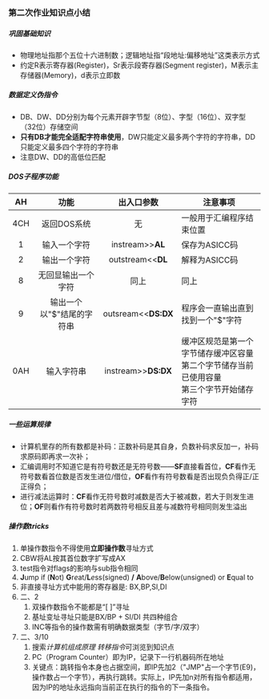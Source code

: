### 第二次作业知识点小结
##### 巩固基础知识
+ 物理地址指那个五位十六进制数；逻辑地址指“段地址:偏移地址”这类表示方式
+ 约定R表示寄存器(Register)，Sr表示段寄存器(Segment register)，M表示主存储器(Memory)，d表示立即数
##### 数据定义伪指令
+ DB、DW、DD分别为每个元素开辟字节型（8位）、字型（16位）、双字型（32位）存储空间
+ **只有DB才能完全适配字符串使用**，DW只能定义最多两个字符的字符串，DD只能定义最多四个字符的字符串
+ 注意DW、DD的高低位匹配
##### DOS子程序功能
AH|功能|出入口参数|注意事项
:-:|:-:|:-:|-
4CH|返回DOS系统|无|一般用于汇编程序结束位置
1|输入一个字符|instream>>**AL**|保存为ASICC码
2|输出一个字符|outstream<<**DL**|解释为ASICC码
8|无回显输出一个字符|同上|同上
9|输出一个以"$"结尾的字符串|outsream<<**DS:DX**|程序会一直输出直到找到一个"$"字符
0AH|输入字符串|instream>>**DS:DX**|缓冲区规范是第一个字节储存缓冲区容量<br/>第二个字节储存当前已使用容量<br/>第三个字节开始储存字符
##### 一些运算规律
+ 计算机里存的所有数都是补码：正数补码是其自身，负数补码求反加一，补码求原码即再求一次补；
+ 汇编调用时不知道它是有符号数还是无符号数——**SF**直接看首位，**CF**看作无符号数看首位数是否发生进位/借位，**OF**看作有符号数看是否出现负负得正/正正得负；
+ 进行减法运算时：**CF**看作无符号数时减数是否大于被减数，若大于则发生进位；**OF**则看作有符号数时若两数符号相反且差与减数符号相同则发生溢出
##### 操作数tricks
1. 单操作数指令不得使用**立即操作数**寻址方式
2. CBW将AL按其首位数字扩写成AX
3. test指令对flags的影响与sub指令相同
4. **J**ump if (**N**ot) **G**r*e*at/**L***e*ss(signed) **/** **A**bove/**B**elow(unsigned) or **E**qual to
5. 非直接寻址方式中能用的寄存器是: BX,BP,SI,DI
6. 二、2
    1. 双操作数指令不能都是“[ ]”寻址
    2. 基址变址寻址只能是BX/BP + SI/DI 共四种组合
    3. INC等指令的操作数需有明确数据类型（字节/字/双字）
7. 二、3/10
    1. 搜索*计算机组成原理 转移指令*可浏览到知识点
    2. PC（Program Counter）即为IP，记录下一行机器码所在地址
    3. 关键点：跳转指令本身也占据空间，即IP先加2（"JMP"占一个字节(E9)，操作数占一个字节），再执行跳转。实际上，IP先加n对所有指令都适用，因为IP的地址永远指向当前正在执行的指令的下一条指令。
